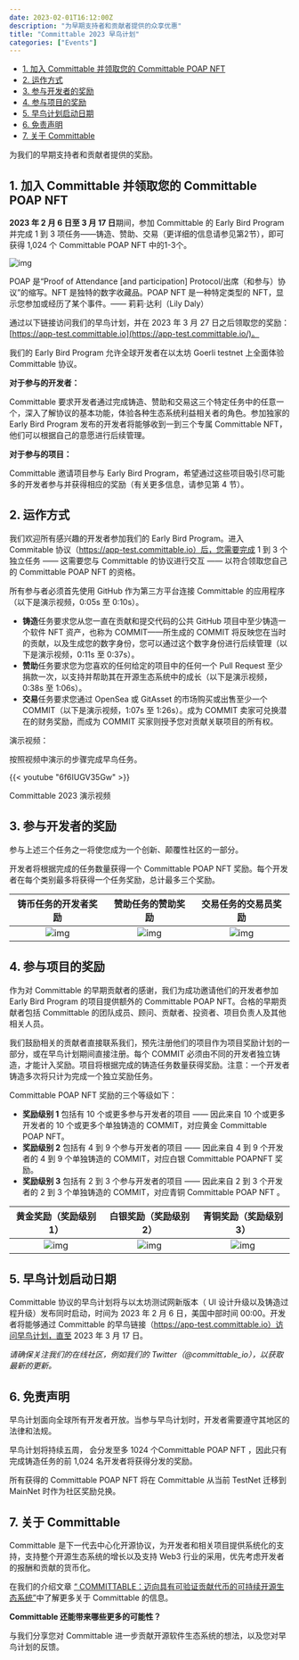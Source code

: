 ```yaml
---
date: 2023-02-01T16:12:00Z
description: "为早期支持者和贡献者提供的众享优惠"
title: "Committable 2023 早鸟计划"
categories: ["Events"]
---
```


- [1. 加入 Committable 并领取您的 Committable POAP NFT](#1-加入-committable-并领取您的-committable-poap-nft)
- [2. 运作方式](#2-运作方式)
- [3. 参与开发者的奖励](#3-参与开发者的奖励)
- [4. 参与项目的奖励](#4-参与项目的奖励)
- [5. 早鸟计划启动日期](#5-早鸟计划启动日期)
- [6. 免责声明](#6-免责声明)
- [7. 关于 Committable](#7-关于-committable)


为我们的早期支持者和贡献者提供的奖励。

## 1. 加入 Committable 并领取您的 Committable POAP NFT

**2023 年 2 月 6 日至 3 月 17 日**期间，参加 Committable 的 Early Bird Program 并完成 1 到 3 项任务——铸造、赞助、交易（更详细的信息请参见第2节），即可获得 1,024 个 Committable POAP NFT 中的1-3个。

![img](/img/events/CommittableEarlyBird2022FlyerChinese-updated.png)

POAP 是“Proof of Attendance [and participation] Protocol/出席（和参与）协议”的缩写。NFT 是独特的数字收藏品。POAP NFT 是一种特定类型的 NFT，显示您参加或经历了某个事件。—— 莉莉·达利（Lily Daly）

通过以下链接访问我们的早鸟计划，并在 2023 年 3 月 27 日之后领取您的奖励：[https://app-test.committable.io](https://app-test.committable.io/)。

我们的 Early Bird Program 允许全球开发者在以太坊 Goerli testnet 上全面体验 Committable 协议。

**对于参与的开发者：**

Committable 要求开发者通过完成铸造、赞助和交易这三个特定任务中的任意一个，深入了解协议的基本功能，体验各种生态系统利益相关者的角色。参加独家的 Early Bird Program 发布的开发者将能够收到一到三个专属 Committable NFT，他们可以根据自己的意愿进行后续管理。

**对于参与的项目：**

Committable 邀请项目参与 Early Bird Program，希望通过这些项目吸引尽可能多的开发者参与并获得相应的奖励（有关更多信息，请参见第 4 节）。

## 2. 运作方式

我们欢迎所有感兴趣的开发者参加我们的 Early Bird Program。进入 Commitable 协议（https://app-test.committable.io）后，您需要完成 1 到 3 个独立任务 —— 这需要您与 Committable 的协议进行交互 —— 以符合领取您自己的 Committable POAP NFT 的资格。

所有参与者必须首先使用 GitHub 作为第三方平台连接 Committable 的应用程序（以下是演示视频，0:05s 至 0:10s）。

- **铸造**任务要求您从您一直在贡献和提交代码的公共 GitHub 项目中至少铸造一个软件 NFT 资产，也称为 COMMIT——所生成的 COMMIT 将反映您在当时的贡献，以及生成您的数字身份，您可以通过这个数字身份进行后续管理（以下是演示视频，0:11s 至 0:37s）。
- **赞助**任务要求您为您喜欢的任何给定的项目中的任何一个 Pull Request 至少捐款一次，以支持并帮助其在开源生态系统中的成长（以下是演示视频，0:38s 至 1:06s）。
- **交易**任务要求您通过 OpenSea 或 GitAsset 的市场购买或出售至少一个 COMMIT（以下是演示视频，1:07s 至 1:26s）。成为 COMMIT 卖家可兑换潜在的财务奖励，而成为 COMMIT 买家则授予您对贡献关联项目的所有权。

演示视频：

按照视频中演示的步骤完成早鸟任务。

{{< youtube "6f6IUGV35Gw" >}}

Committable 2023 演示视频

## 3. 参与开发者的奖励

参与上述三个任务之一将使您成为一个创新、颠覆性社区的一部分。

开发者将根据完成的任务数量获得一个 Committable POAP NFT 奖励。每个开发者在每个类别最多将获得一个任务奖励，总计最多三个奖励。

铸币任务的开发者奖励  | 赞助任务的赞助奖励 | 交易任务的交易员奖励
:-------------------------:|:-------------------------: | :-------------------------:
![img](https://miro.medium.com/max/2800/1*4l-aOWwnCieUt48TCcOHdw.jpeg) |  ![img](https://miro.medium.com/max/2800/1*OKyrRgFj9sGV8Pkg5f8uUw.jpeg) | ![img](https://miro.medium.com/max/2800/1*EXLUDJLLxzhE8UhlrKV3-w.png)

## 4. 参与项目的奖励

作为对 Committable 的早期贡献者的感谢，我们为成功邀请他们的开发者参加 Early Bird Program 的项目提供额外的 Committable POAP NFT。合格的早期贡献者包括 Committable 的团队成员、顾问、贡献者、投资者、项目负责人及其他相关人员。

我们鼓励相关的贡献者直接联系我们，预先注册他们的项目作为项目奖励计划的一部分，或在早鸟计划期间直接注册。每个 COMMIT 必须由不同的开发者独立铸造，才能计入奖励。项目将根据完成的铸造任务数量获得奖励。注意：一个开发者铸造多次将只计为完成一个独立奖励任务。

Committable POAP NFT 奖励的三个等级如下：

- **奖励级别 1** 包括有 10 个或更多参与开发者的项目 —— 因此来自 10 个或更多开发者的 10 个或更多个单独铸造的 COMMIT，对应黄金 Committable POAP NFT。
- **奖励级别 2** 包括有 4 到 9 个参与开发者的项目 —— 因此来自 4 到 9 个开发者的 4 到 9 个单独铸造的 COMMIT，对应白银 Committable POAPNFT 奖励。
- **奖励级别 3** 包括有 2 到 3 个参与开发者的项目 —— 因此来自 2 到 3 个开发者的 2 到 3 个单独铸造的 COMMIT，对应青铜 Committable POAP NFT 。

黄金奖励（奖励级别 1） | 白银奖励（奖励级别 2） | 青铜奖励（奖励级别 3）
:-------------------------:|:-------------------------: | :-------------------------:
![img](https://miro.medium.com/max/2800/1*B6Q3VZoGpl2DDG9pLNkZFQ.jpeg) | ![img](https://miro.medium.com/max/2800/1*tQud2iVsW56viwsmKxTbPg.jpeg) | ![img](https://miro.medium.com/max/2800/1*Y9SbdqbNHhjYagxPJhXVSQ.jpeg)


## 5. 早鸟计划启动日期

Committable 协议的早鸟计划将与以太坊测试网新版本（ UI 设计升级以及铸造过程升级）发布同时启动，时间为 2023 年 2 月 6 日，美国中部时间 00:00。开发者将能够通过 Committable 的早鸟链接（https://app-test.committable.io）访问早鸟计划，直至 2023 年 3 月 17 日。

*请确保关注我们的在线社区，例如我们的 Twitter（@committable_io），以获取最新的更新。*

## 6. 免责声明

早鸟计划面向全球所有开发者开放。当参与早鸟计划时，开发者需要遵守其地区的法律和法规。

早鸟计划将持续五周，  会分发至多 1024 个Committable POAP NFT ，因此只有完成铸造任务的前 1,024 名开发者将获得分发的奖励。

所有获得的 Committable POAP NFT 将在 Committable 从当前 TestNet 迁移到 MainNet 时作为社区奖励兑换。

## 7. 关于 Committable

Committable 是下一代去中心化开源协议，为开发者和相关项目提供系统化的支持，支持整个开源生态系统的增长以及支持 Web3 行业的采用，优先考虑开发者的报酬和贡献的货币化。

在我们的介绍文章 [“ COMMITTABLE：迈向具有可验证贡献代币的可持续开源生态系统”](https://medium.com/@annevictor.committable/committable-towards-a-sustainable-open-source-ecosystem-with-verifiable-contribution-tokens-dc53e4facdf1)中了解更多关于 Committable 的信息。

**Committable 还能带来哪些更多的可能性？**

与我们分享您对 Committable 进一步贡献开源软件生态系统的想法，以及您对早鸟计划的反馈。
 